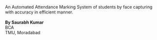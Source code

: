 An Automated Attendance Marking System of students by face capturing with accuracy in efficient manner.
<br><br>
<strong>By Saurabh Kumar </strong>
<br>BCA</br>
TMU, Moradabad
